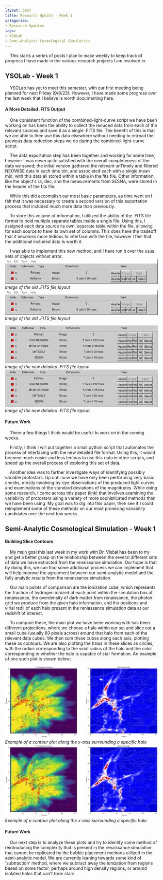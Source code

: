 ```yaml
---
layout: post
title: Research Update - Week 1
categories:
- Research Updates
tags:
- YSOLab
- Semi-Analytic Cosmological Simulation
---
```


    This starts a series of posts I plan to make weekly to keep track of progress I have made in the various research projects I am involved in.

## YSOLab - Week 1

    YSOLab has yet to meet this semester, with our first meeting being planned for next Friday (9/8/23). However, I have made some progress over the last week that I believe is worth documenting here.

#### A More Detailed .FITS Output

    One consistent function of the combined-light-curve script we have been working on has been the ability to collect the reduced data from each of the relevant sources and save it as a single .FITS file. The benefit of this is that we are able to then use this data elsewhere without needing to retread the previous data reduction steps we do during the combined-light-curve script.

    The data exportation step has been together and working for some time, however I was never quite satisfied with the overall completeness of the data we saved; the initial version gathered the relevant unTimely and filtered NEOWISE data in each time bin, and associated each with a single mean mjd, with this data all stored within a table in the fits file. Other information, like the object's ra, dec, and the measurements from SESNA, were stored in the header of the fits file.

    While this did accomplish our most basic parameters, as time went on I felt that it was necessary to create a second version of this exportation process that included much more data than previously.

    To store this volume of information, I utilized the ability of the .FITS file format to hold multiple separate tables inside a single file. Using this, I assigned each data source its own, separate table within the file, allowing for each source to have its own set of columns. This does have the tradeoff that it becomes more tedious to interface with the file, however I feel that the additional included data is worth it.

    I was able to implement this new method, and I have run it over the usual sets of objects without error.
![Light mode only](/assets/img/week1/old_table.png)_Image of the old .FITS file layout_
![Dark mode only](/assets/img/week1/old_table.png)_Image of the old .FITS file layout_

![Light mode only](/assets/img/week1/detailed_table.png)_Image of the new detailed .FITS file layout_
![Dark mode only](/assets/img/week1/detailed_table.png)_Image of the new detailed .FITS file layout_

#### Future Work

    There a few things I think would be useful to work on in the coming weeks. 

    Firstly, I think I will put together a small python script that automates the process of interfacing with the new detailed file format. Using this, it would become much easier and less tedious to use this data in other scripts, and speed up the overall process of exploring this set of data.

    Another idea was to further investigate ways of identifying possibly variable protostars. Up until now we have only been performing very basic checks, mostly involving by-eye observations of the produced light curves and examinations of the standard deviations of the magnitudes. While doing some research, I came across this paper [(link)](https://www.aanda.org/articles/aa/pdf/2019/07/aa35418-19.pdf) that involves examining the variability of protostars using a variety of more sophisticated methods than we have been using. My goal was to dig into this paper, then see if I could reimplement some of these methods on our most promising variability candidates over the next few weeks.

## Semi-Analytic Cosmological Simulation - Week 1

#### Building Slice Contours

    My main goal this last week in my work with Dr. Visbal has been to try and get a better grasp on the relationship between the several different sets of data we have extracted from the renaissance simulation. Our hope is that by doing this, we can find some additional process we can implement that will help improve the agreement between our semi-analytic model and the fully analytic results from the renaissance simulation.

    Our main points of comparison are the ionization cube, which represents the fraction of hydrogen ionized at each point within the simulation box of renaissance, the  overdensity of dark matter from renaissance, the photon grid we produce from the given halo information, and the positions and virial radii of each halo present in the reniassance simulation data at our redshift of interest.

    To compare these, the main plot we have been working with has been different projections, where we choose a halo within our set and slice out a small cube (usually 80 pixels across) around that halo from each of the relevant data cubes. We then sum these cubes along each axis, plotting these as contours. We are also plotting the halos in these slices as circles, with the radius corresponding to the virial radius of the halo and the color corresponding to whether the halo is capable of star formation. An example of one such plot is shown below;

![Light mode only](/assets/img/week1/slices.png)_Example of a contour plot along the x-axis surrounding a specific halo_
![Dark mode only](/assets/img/week1/slices.png)_Example of a contour plot along the x-axis surrounding a specific halo_

#### Future Work

    Our next step is to analyze these plots and try to identify some method of reintroducing the complexity that is present in the renaissance simulation that cannot be replicated by the bubble placement methods utilized in the semi-analytic model. We are currently leaning towards some kind of 'subtraction' method, where we subtract away the ionization from regions based on some factor; perhaps around high density regions, or around isolated halos that can't form stars.
